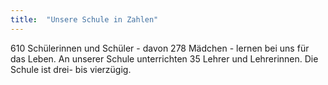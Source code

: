 ```yaml
---
title:  "Unsere Schule in Zahlen"
---
```


610 Sch&uuml;lerinnen und Sch&uuml;ler - davon 278 M&auml;dchen - lernen bei uns f&uuml;r das Leben. An unserer Schule unterrichten 35 Lehrer und Lehrerinnen. Die Schule ist drei- bis vierz&uuml;gig. 
